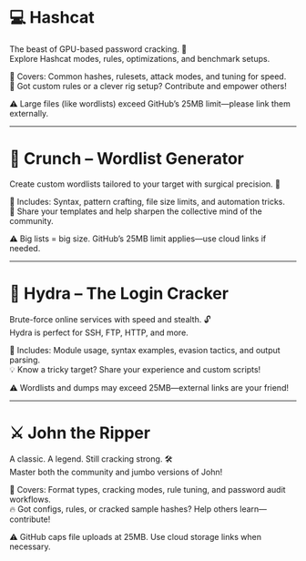 # 💻 Hashcat  
The beast of GPU-based password cracking. 🐉  
Explore Hashcat modes, rules, optimizations, and benchmark setups.  

🔹 Covers: Common hashes, rulesets, attack modes, and tuning for speed.  
🔧 Got custom rules or a clever rig setup? Contribute and empower others!  

⚠️ Large files (like wordlists) exceed GitHub’s 25MB limit—please link them externally.

---

# 🧬 Crunch – Wordlist Generator  
Create custom wordlists tailored to your target with surgical precision. 🎯  

🔹 Includes: Syntax, pattern crafting, file size limits, and automation tricks.  
🧠 Share your templates and help sharpen the collective mind of the community.  

⚠️ Big lists = big size. GitHub’s 25MB limit applies—use cloud links if needed.

---

# 🐉 Hydra – The Login Cracker  
Brute-force online services with speed and stealth. 🔓  
Hydra is perfect for SSH, FTP, HTTP, and more.  

🔹 Includes: Module usage, syntax examples, evasion tactics, and output parsing.  
💡 Know a tricky target? Share your experience and custom scripts!  

⚠️ Wordlists and dumps may exceed 25MB—external links are your friend!

---

# ⚔️ John the Ripper  
A classic. A legend. Still cracking strong. 🛠️  
Master both the community and jumbo versions of John!  

🔹 Covers: Format types, cracking modes, rule tuning, and password audit workflows.  
🔥 Got configs, rules, or cracked sample hashes? Help others learn—contribute!  

⚠️ GitHub caps file uploads at 25MB. Use cloud storage links when necessary.


